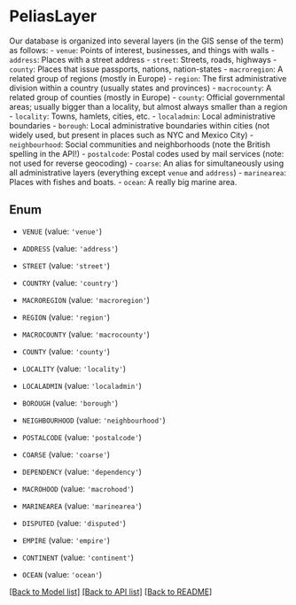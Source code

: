 # PeliasLayer

Our database is organized into several layers (in the GIS sense of the term) as follows:  - `venue`: Points of interest, businesses, and things with walls - `address`: Places with a street address - `street`: Streets, roads, highways - `county`: Places that issue passports, nations, nation-states - `macroregion`: A related group of regions (mostly in Europe) - `region`: The first administrative division within a country (usually states and provinces) - `macrocounty`: A related group of counties (mostly in Europe) - `county`: Official governmental areas; usually bigger than a locality, but almost always smaller than a region - `locality`: Towns, hamlets, cities, etc. - `localadmin`: Local administrative boundaries - `borough`: Local administrative boundaries within cities (not widely used, but present in places such as NYC and Mexico City) - `neighbourhood`: Social communities and neighborhoods (note the British spelling in the API!) - `postalcode`: Postal codes used by mail services (note: not used for reverse geocoding) - `coarse`: An alias for simultaneously using all administrative layers (everything except `venue` and `address`) - `marinearea`: Places with fishes and boats. - `ocean`: A really big marine area. 

## Enum

* `VENUE` (value: `'venue'`)

* `ADDRESS` (value: `'address'`)

* `STREET` (value: `'street'`)

* `COUNTRY` (value: `'country'`)

* `MACROREGION` (value: `'macroregion'`)

* `REGION` (value: `'region'`)

* `MACROCOUNTY` (value: `'macrocounty'`)

* `COUNTY` (value: `'county'`)

* `LOCALITY` (value: `'locality'`)

* `LOCALADMIN` (value: `'localadmin'`)

* `BOROUGH` (value: `'borough'`)

* `NEIGHBOURHOOD` (value: `'neighbourhood'`)

* `POSTALCODE` (value: `'postalcode'`)

* `COARSE` (value: `'coarse'`)

* `DEPENDENCY` (value: `'dependency'`)

* `MACROHOOD` (value: `'macrohood'`)

* `MARINEAREA` (value: `'marinearea'`)

* `DISPUTED` (value: `'disputed'`)

* `EMPIRE` (value: `'empire'`)

* `CONTINENT` (value: `'continent'`)

* `OCEAN` (value: `'ocean'`)

[[Back to Model list]](../README.md#documentation-for-models) [[Back to API list]](../README.md#documentation-for-api-endpoints) [[Back to README]](../README.md)


